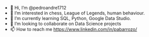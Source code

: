 - 👋 Hi, I’m @pedroandre1712
- 👀 I’m interested in chess, League of Legends, human behaviour.
- 🌱 I’m currently learning SQL, Python, Google Data Studio.
- 💞️ I’m looking to collaborate on Data Science projects
- 📫 How to reach me https://www.linkedin.com/in/pabarrozo/

<!---
pedroandre1712/pedroandre1712 is a ✨ special ✨ repository because its `README.md` (this file) appears on your GitHub profile.
You can click the Preview link to take a look at your changes.
--->
